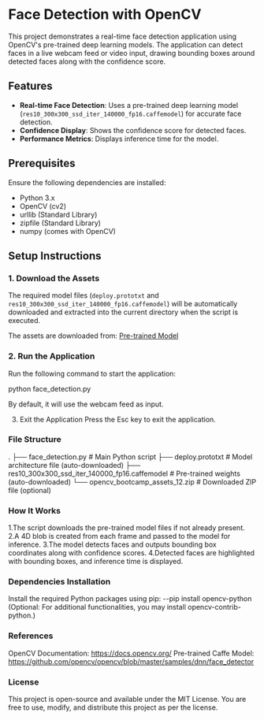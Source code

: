 # Face Detection with OpenCV

This project demonstrates a real-time face detection application using OpenCV's pre-trained deep learning models. The application can detect faces in a live webcam feed or video input, drawing bounding boxes around detected faces along with the confidence score.

## Features

- **Real-time Face Detection**: Uses a pre-trained deep learning model (`res10_300x300_ssd_iter_140000_fp16.caffemodel`) for accurate face detection.
- **Confidence Display**: Shows the confidence score for detected faces.
- **Performance Metrics**: Displays inference time for the model.

## Prerequisites

Ensure the following dependencies are installed:

- Python 3.x
- OpenCV (cv2)
- urllib (Standard Library)
- zipfile (Standard Library)
- numpy (comes with OpenCV)

## Setup Instructions

### 1. Download the Assets

The required model files (`deploy.prototxt` and `res10_300x300_ssd_iter_140000_fp16.caffemodel`) will be automatically downloaded and extracted into the current directory when the script is executed.

The assets are downloaded from:
[Pre-trained Model](https://www.dropbox.com/s/efitgt363ada95a/opencv_bootcamp_assets_12.zip?dl=1)

### 2. Run the Application

Run the following command to start the application:


python face_detection.py


By default, it will use the webcam feed as input.

3. Exit the Application
  Press the Esc key to exit the application.

### File Structure
.
├── face_detection.py        # Main Python script
├── deploy.prototxt          # Model architecture file (auto-downloaded)
├── res10_300x300_ssd_iter_140000_fp16.caffemodel  # Pre-trained weights (auto-downloaded)
└── opencv_bootcamp_assets_12.zip  # Downloaded ZIP file (optional)

### How It Works

1.The script downloads the pre-trained model files if not already present.
2.A 4D blob is created from each frame and passed to the model for inference.
3.The model detects faces and outputs bounding box coordinates along with confidence scores.
4.Detected faces are highlighted with bounding boxes, and inference time is displayed.

### Dependencies Installation
Install the required Python packages using pip:
   --pip install opencv-python
(Optional: For additional functionalities, you may install opencv-contrib-python.)

### References
OpenCV Documentation: https://docs.opencv.org/
Pre-trained Caffe Model: https://github.com/opencv/opencv/blob/master/samples/dnn/face_detector

### License
This project is open-source and available under the MIT License. You are free to use, modify, and distribute this project as per the license.
